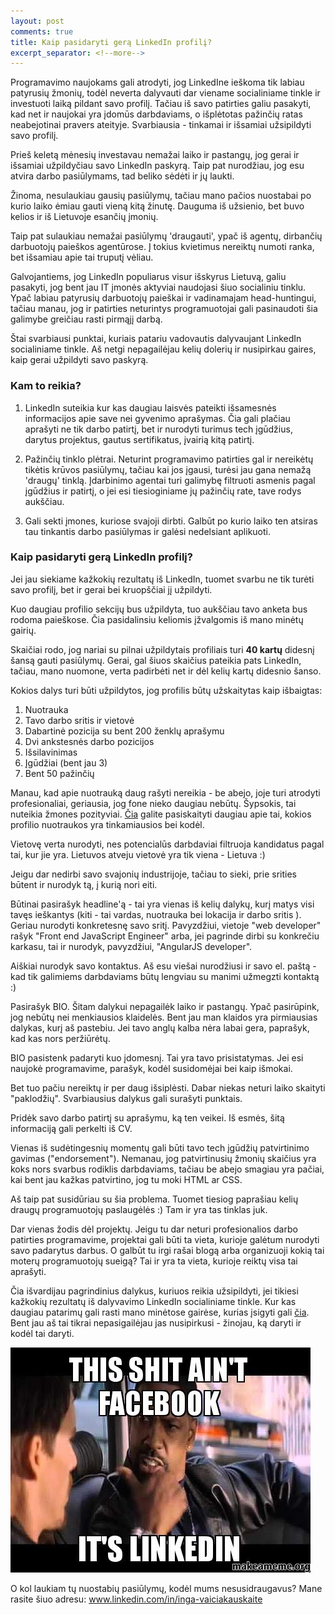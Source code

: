 ```yaml
---
layout: post
comments: true
title: Kaip pasidaryti gerą LinkedIn profilį?
excerpt_separator: <!--more-->
---
```


Programavimo naujokams gali atrodyti, jog LinkedIne ieškoma tik labiau patyrusių žmonių, todėl neverta dalyvauti dar viename socialiniame tinkle ir
investuoti laiką pildant savo profilį. Tačiau iš savo patirties galiu pasakyti, kad net ir naujokai yra įdomūs darbdaviams, o išplėtotas pažinčių
ratas neabejotinai pravers ateityje. Svarbiausia - tinkamai ir išsamiai užsipildyti savo profilį.

 <!--more-->

Prieš keletą mėnesių investavau nemažai laiko ir pastangų, jog gerai ir išsamiai užpildyčiau savo LinkedIn paskyrą. Taip pat nurodžiau, jog esu
atvira darbo pasiūlymams, tad beliko sėdėti ir jų laukti.

Žinoma, nesulaukiau gausių pasiūlymų, tačiau mano pačios nuostabai po kurio laiko ėmiau gauti vieną kitą žinutę. Dauguma iš užsienio, bet buvo
kelios ir iš Lietuvoje esančių įmonių.

Taip pat sulaukiau nemažai pasiūlymų 'draugauti', ypač iš agentų, dirbančių darbuotojų paieškos agentūrose. Į tokius kvietimus nereiktų numoti
ranka, bet išsamiau apie tai truputį vėliau.

Galvojantiems, jog LinkedIn populiarus visur išskyrus Lietuvą, galiu pasakyti, jog bent jau IT įmonės aktyviai naudojasi šiuo socialiniu tinklu.
Ypač labiau patyrusių darbuotojų paieškai ir vadinamajam head-huntingui, tačiau manau, jog ir patirties neturintys programuotojai gali
pasinaudoti šia galimybe greičiau rasti pirmąjį darbą.

Štai svarbiausi punktai, kuriais patariu vadovautis dalyvaujant LinkedIn socialiniame tinkle. Aš netgi nepagailėjau kelių dolerių ir nusipirkau
gaires, kaip gerai užpildyti savo paskyrą.

### Kam to reikia?

1. LinkedIn suteikia kur kas daugiau laisvės pateikti išsamesnės informacijos apie save nei gyvenimo aprašymas. Čia gali plačiau
aprašyti ne tik darbo patirtį, bet ir nurodyti turimus tech įgūdžius, darytus projektus, gautus sertifikatus, įvairią kitą patirtį.

2. Pažinčių tinklo plėtrai. Neturint programavimo patirties gal ir nereikėtų tikėtis krūvos pasiūlymų, tačiau kai jos įgausi, turėsi jau gana
nemažą 'draugų' tinklą. Įdarbinimo agentai turi galimybę filtruoti asmenis pagal įgūdžius ir patirtį, o jei esi tiesioginiame jų
pažinčių rate, tave rodys aukščiau.

3. Gali sekti įmones, kuriose svajoji dirbti. Galbūt po kurio laiko ten atsiras tau tinkantis darbo pasiūlymas ir galėsi nedelsiant aplikuoti.

### Kaip pasidaryti gerą LinkedIn profilį?

Jei jau siekiame kažkokių rezultatų iš LinkedIn, tuomet svarbu ne tik turėti savo profilį, bet ir gerai bei kruopščiai jį užpildyti.

Kuo daugiau profilio sekcijų bus užpildyta, tuo aukščiau tavo anketa bus rodoma paieškose. Čia pasidalinsiu keliomis įžvalgomis iš mano minėtų
gairių.

Skaičiai rodo, jog nariai su pilnai užpildytais profiliais turi **40 kartų** didesnį šansą gauti pasiūlymų. Gerai, gal šiuos skaičius pateikia
 pats LinkedIn, tačiau, mano nuomone, verta padirbėti net ir dėl kelių kartų didesnio šanso.

Kokios dalys turi būti užpildytos, jog profilis būtų užskaitytas kaip išbaigtas:

1. Nuotrauka
2. Tavo darbo sritis ir vietovė
3. Dabartinė pozicija su bent 200 ženklų aprašymu
4. Dvi ankstesnės darbo pozicijos
5. Išsilavinimas
6. Įgūdžiai (bent jau 3)
7. Bent 50 pažinčių

Manau, kad apie nuotrauką daug rašyti nereikia - be abejo, joje turi atrodyti profesionaliai, geriausia, jog fone nieko daugiau nebūtų.
Šypsokis, tai nuteikia žmones pozityviai.
 <a href="https://blog.bufferapp.com/best-profile-picture-science-research-psychology" target="_blank">Čia</a>
 galite pasiskaityti daugiau apie tai, kokios profilio nuotraukos yra tinkamiausios bei kodėl.

Vietovę verta nurodyti, nes potencialūs darbdaviai filtruoja kandidatus pagal tai, kur jie yra. Lietuvos atveju vietovė yra tik viena - Lietuva :)

Jeigu dar nedirbi savo svajonių industrijoje, tačiau to sieki, prie srities būtent ir nurodyk tą, į kurią nori eiti.

 Būtinai pasirašyk headline'ą - tai yra vienas iš kelių dalykų, kurį matys visi tavęs ieškantys (kiti - tai vardas, nuotrauka bei lokacija ir darbo sritis ).
 Geriau nurodyti konkretesnę savo sritį.
 Pavyzdžiui, vietoje "web developer" rašyk "Front end JavaScript Engineer" arba, jei pagrinde dirbi su konkrečiu karkasu, tai ir nurodyk, pavyzdžiui,
 "AngularJS developer".

 Aiškiai nurodyk savo kontaktus. Aš esu viešai nurodžiusi ir savo el. paštą - kad tik galimiems darbdaviams būtų lengviau su manimi užmegzti
 kontaktą :)

 Pasirašyk BIO. Šitam dalykui nepagailėk laiko ir pastangų. Ypač pasirūpink, jog nebūtų nei menkiausios klaidelės. Bent jau man klaidos yra
 pirmiausias dalykas, kurį aš pastebiu. Jei tavo anglų kalba nėra labai gera, paprašyk, kad kas nors peržiūrėtų.

 BIO pasistenk padaryti kuo įdomesnį. Tai yra tavo prisistatymas. Jei esi naujokė programavime, parašyk, kodėl susidomėjai bei kaip išmokai.

 Bet tuo pačiu nereiktų ir per daug išsiplėsti. Dabar niekas neturi laiko skaityti "paklodžių". Svarbiausius dalykus gali surašyti punktais.

 Pridėk savo darbo patirtį su aprašymu, ką ten veikei. Iš esmės, šitą informaciją gali perkelti iš CV.

 Vienas iš sudėtingesnių momentų gali būti tavo tech įgūdžių patvirtinimo gavimas ("endorsement"). Nemanau, jog patvirtinusių žmonių skaičius yra
  koks nors svarbus rodiklis darbdaviams, tačiau be abejo smagiau yra pačiai, kai bent jau kažkas patvirtino, jog tu moki HTML ar CSS.

  Aš taip pat susidūriau su šia problema. Tuomet tiesiog paprašiau kelių draugų programuotojų paslaugėlės :) Tam ir yra tas tinklas juk.

Dar vienas žodis dėl projektų. Jeigu tu dar neturi profesionalios darbo patirties programavime, projektai gali būti ta vieta, kurioje galėtum
nurodyti savo padarytus darbus. O galbūt tu irgi rašai blogą arba organizuoji kokią tai moterų programuotojų sueigą? Tai ir yra ta vieta, kurioje
reiktų visa tai aprašyti.

Čia išvardijau pagrindinius dalykus, kuriuos reikia užsipildyti, jei tikiesi kažkokių rezultatų iš dalyvavimo LinkedIn socialiniame tinkle.
Kur kas daugiau patarimų gali rasti mano minėtose gairėse, kurias įsigyti gali <a href="http://learntocodewith.me/linkedin-crash-course/" target="_blank">čia</a>.
 Bent jau aš tai tikrai nepasigailėjau jas nusipirkusi -
 žinojau, ką daryti ir kodėl tai daryti.

 ![This-shit-aint-facebook](/assets/this-shit-aint-facebook.jpg)

 O kol laukiam tų nuostabių pasiūlymų, kodėl mums nesusidraugavus? Mane rasite šiuo adresu: <a href="www.linkedin.com/in/inga-vaiciakauskaite" target="_blank">www.linkedin.com/in/inga-vaiciakauskaite</a>





